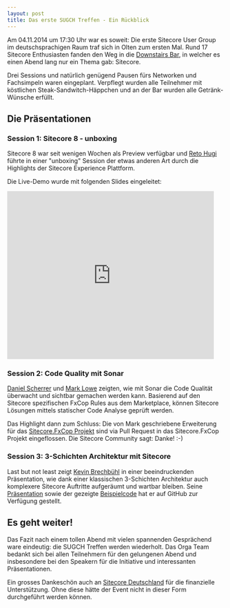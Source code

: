 ```yaml
---
layout: post
title: Das erste SUGCH Treffen - Ein Rückblick
---
```


Am 04.11.2014 um 17:30 Uhr war es soweit: Die erste Sitecore User Group im deutschsprachigen Raum traf sich in Olten zum ersten Mal. Rund 17 Sitecore Enthusiasten fanden den Weg in die [Downstairs Bar](http://www.downstairs-olten.ch/), in welcher es einen Abend lang nur ein Thema gab: Sitecore.

Drei Sessions und natürlich genügend Pausen fürs Networken und Fachsimpeln waren eingeplant. Verpflegt wurden alle Teilnehmer mit köstlichen Steak-Sandwitch-Häppchen und an der Bar wurden alle Getränk-Wünsche erfüllt.

## Die Präsentationen

### Session 1: Sitecore 8 - unboxing

Sitecore 8 war seit wenigen Wochen als Preview verfügbar und [Reto Hugi](https://twitter.com/retohugi) führte in einer "unboxing" Session der etwas anderen Art durch die Highlights der Sitecore Experience Plattform.

Die Live-Demo wurde mit folgenden Slides eingeleitet:

<iframe src="https://docs.google.com/presentation/d/1UjbxvgwyFJqfbyJdGfM7E7iBk9L7oGbidsa6XlOEQls/embed?start=false&loop=false&delayms=5000" frameborder="0" width="480" height="389" allowfullscreen="true" mozallowfullscreen="true" webkitallowfullscreen="true"></iframe>

### Session 2: Code Quality mit Sonar

[Daniel Scherrer](https://twitter.com/daniiiol) und [Mark Lowe](https://sitecoreblog.marklowe.ch) zeigten, wie mit Sonar die Code Qualität überwacht und sichtbar gemachen werden kann. Basierend auf den Sitecore spezifischen FxCop Rules aus dem Marketplace, können Sitecore Lösungen mittels statischer Code Analyse geprüft werden.

Das Highlight dann zum Schluss: Die von Mark geschriebene Erweiterung für das [Sitecore.FxCop Projekt](https://bitbucket.org/jzi/sitecore.fxcop/overview)  sind via Pull Request in das Sitecore.FxCop Projekt eingeflossen. Die Sitecore Community sagt: Danke! :-)

### Session 3: 3-Schichten Architektur mit Sitecore

Last but not least zeigt [Kevin Brechbühl](https://twitter.com/aquasonic) in einer beeindruckenden Präsentation, wie dank einer klassischen 3-Schichten Architektur auch komplexere Sitecore Auftritte aufgeräumt und wartbar bleiben.
Seine [Präsentation](https://github.com/SUGCH/ThreeLayeredArchitectureWithSitecore/blob/master/doc/ThreeLayeredArchitectureWithSitecore.pdf) sowie der gezeigte [Beispielcode](https://github.com/SUGCH/ThreeLayeredArchitectureWithSitecore) hat er auf GitHub zur Verfügung gestellt.

## Es geht weiter!

Das Fazit nach einem tollen Abend mit vielen spannenden Gesprächend ware eindeutig: die SUGCH Treffen werden wiederholt. Das Orga Team bedankt sich bei allen Teilnehmern für den gelungenen Abend und insbesondere bei den Speakern für die Initiative und interessanten Präsentationen.

Ein grosses Dankeschön auch an [Sitecore Deutschland](https://twitter.com/Sitecore_de) für die finanzielle Unterstützung. Ohne diese hätte der Event nicht in dieser Form durchgeführt werden können.
